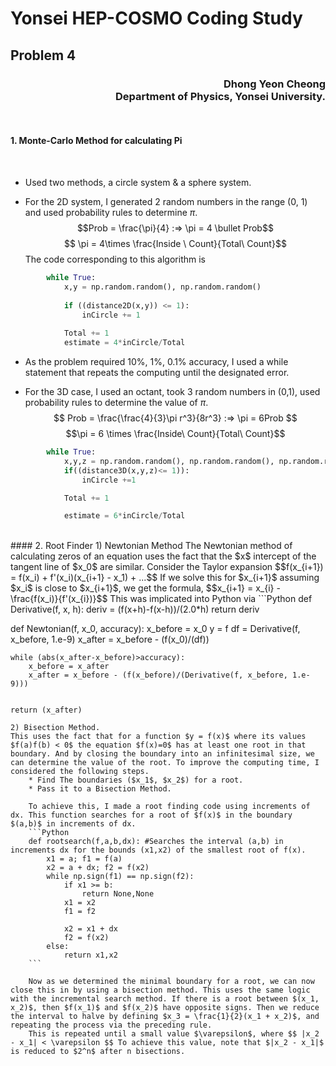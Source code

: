 # Yonsei HEP-COSMO Coding Study
## Problem 4
### <div style="text-align: right"> Dhong Yeon Cheong<br>Department of Physics, Yonsei University.
<br>

#### 1. Monte-Carlo Method for calculating Pi
<br>

* Used two methods, a circle system & a sphere system. 

* For the 2D system, I generated 2 random numbers in the range (0, 1) and used probability rules to determine $\pi$. $$Prob = \frac{\pi}{4} :=> \pi = 4 \bullet Prob$$
$$ \pi = 4\times \frac{Inside \ Count}{Total\ Count}$$
The code corresponding to this algorithm is 
```Python
        while True:
            x,y = np.random.random(), np.random.random()
        
            if ((distance2D(x,y)) <= 1):
                inCircle += 1
        
            Total += 1
            estimate = 4*inCircle/Total
```
* As the problem required 10%, 1%, 0.1% accuracy, I used a while statement that repeats the computing until the designated error.

* For the 3D case, I used an octant, took 3 random numbers in (0,1), used probability rules to determine the value of $\pi$.$$ Prob = \frac{\frac{4}{3}\pi r^3}{8r^3} :=> \pi = 6Prob $$ $$\pi = 6 \times \frac{Inside\ Count}{Total\ Count}$$
```Python
        while True:
            x,y,z = np.random.random(), np.random.random(), np.random.random()
            if((distance3D(x,y,z)<= 1)):
                inCircle +=1

            Total += 1

            estimate = 6*inCircle/Total
```
<br>
#### 2. Root Finder
1) Newtonian Method
The Newtonian method of calculating zeros of an equation uses the fact that the $x$ intercept of the tangent line of $x_0$ are similar. Consider the Taylor expansion $$f(x_{i+1}) = f(x_i) + f'(x_i)(x_{i+1} - x_1) + ...$$
If we solve this for $x_{i+1}$ assuming $x_i$ is close to $x_{i+1}$, we get the formula, $$x_{i+1} = x_{i} - \frac{f(x_i)}{f'(x_{i})}$$
This was implicated into Python via
```Python
def Derivative(f, x, h):
    deriv = (f(x+h)-f(x-h))/(2.0*h)
    return deriv

def Newtonian(f, x_0, accuracy):
    x_before = x_0
    y = f
    df = Derivative(f, x_before, 1.e-9)
    x_after = x_before - (f(x_0)/(df))
    
    while (abs(x_after-x_before)>accuracy):
        x_before = x_after
        x_after = x_before - (f(x_before)/(Derivative(f, x_before, 1.e-9)))


    return (x_after)
```
2) Bisection Method.
This uses the fact that for a function $y = f(x)$ where its values $f(a)f(b) < 0$ the equation $f(x)=0$ has at least one root in that boundary. And by closing the boundary into an infinitesimal size, we can determine the value of the root. To improve the computing time, I considered the following steps.
    * Find The boundaries ($x_1$, $x_2$) for a root.
    * Pass it to a Bisection Method.

    To achieve this, I made a root finding code using increments of dx. This function searches for a root of $f(x)$ in the boundary $(a,b)$ in increments of dx. 
    ```Python
    def rootsearch(f,a,b,dx): #Searches the interval (a,b) in increments dx for the bounds (x1,x2) of the smallest root of f(x).
        x1 = a; f1 = f(a)
        x2 = a + dx; f2 = f(x2)
        while np.sign(f1) == np.sign(f2):
            if x1 >= b:
                return None,None
            x1 = x2
            f1 = f2
        
            x2 = x1 + dx
            f2 = f(x2)
        else:
            return x1,x2
    ```

    Now as we determined the minimal boundary for a root, we can now close this in by using a bisection method. This uses the same logic with the incremental search method. If there is a root between $(x_1, x_2)$, then $f(x_1)$ and $f(x_2)$ have opposite signs. Then we reduce the interval to halve by defining $x_3 = \frac{1}{2}(x_1 + x_2)$, and repeating the process via the preceding rule. 
    This is repeated until a small value $\varepsilon$, where $$ |x_2 - x_1| < \varepsilon $$ To achieve this value, note that $|x_2 - x_1|$ is reduced to $2^n$ after n bisections.


